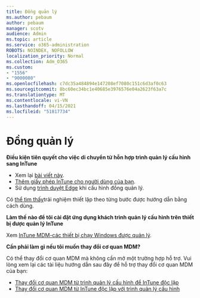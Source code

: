 ```yaml
---
title: Đồng quản lý
ms.author: pebaum
author: pebaum
manager: scotv
audience: Admin
ms.topic: article
ms.service: o365-administration
ROBOTS: NOINDEX, NOFOLLOW
localization_priority: Normal
ms.collection: Adm_O365
ms.custom:
- "1556"
- "9000080"
ms.openlocfilehash: c7dc35a484894e147208ef7080c151c6d3af0c63
ms.sourcegitcommit: 8bc60ec34bc1e40685e3976576e04a2623f63a7c
ms.translationtype: MT
ms.contentlocale: vi-VN
ms.lasthandoff: 04/15/2021
ms.locfileid: "51817734"
---
```

# <a name="co-management"></a>Đồng quản lý

**Điều kiện tiên quyết cho việc di chuyển từ hỗn hợp trình quản lý cấu hình sang InTune**

- Xem lại [bài viết này](https://docs.microsoft.com/mem/configmgr/mdm/understand/what-happened-to-hybrid).
- [Thêm giấy phép InTune cho người dùng của bạn](https://docs.microsoft.com/mem/intune/fundamentals/licenses-assign).
- Sử dụng [trình duyệt Edge](https://www.microsoft.com/edge) khi cấu hình đồng quản lý.

Có [thể tìm thấy](https://admin.microsoft.com/AdminPortal/Home?#/modernonboarding/comanagesetupguide)trải nghiệm thiết lập theo từng bước được hướng dẫn bằng cách dùng.

**Làm thế nào để tôi cài đặt ứng dụng khách trình quản lý cấu hình trên thiết bị được quản lý InTune**

Xem [InTune MDM-các thiết bị chạy Windows được quản lý](https://docs.microsoft.com/mem/configmgr/core/clients/deploy/deploy-clients-to-windows-computers#bkmk_mdm).

**Cần phải làm gì nếu tôi muốn thay đổi cơ quan MDM?**

Có thể thay đổi cơ quan MDM mà không cần mở một trường hợp hỗ trợ. Vui lòng xem lại các tài liệu hướng dẫn sau đây để hỗ trợ thay đổi cơ quan MDM của bạn:

- [Thay đổi cơ quan MDM từ trình quản lý cấu hình để InTune độc lập](https://docs.microsoft.com/mem/configmgr/mdm/understand/what-happened-to-hybrid)
- [Thay đổi cơ quan MDM từ InTune độc lập với trình quản lý cấu hình](https://docs.microsoft.com/mem/configmgr/mdm/understand/what-happened-to-hybrid)
